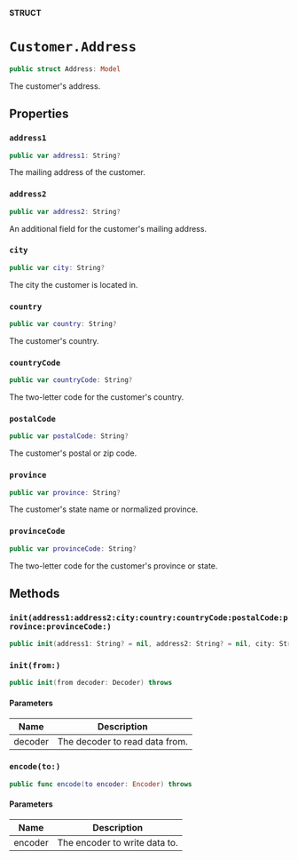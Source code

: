 **STRUCT**

# `Customer.Address`

```swift
public struct Address: Model
```

The customer's address.

## Properties
### `address1`

```swift
public var address1: String?
```

The mailing address of the customer.

### `address2`

```swift
public var address2: String?
```

An additional field for the customer's mailing address.

### `city`

```swift
public var city: String?
```

The city the customer is located in.

### `country`

```swift
public var country: String?
```

The customer's country.

### `countryCode`

```swift
public var countryCode: String?
```

The two-letter code for the customer's country.

### `postalCode`

```swift
public var postalCode: String?
```

The customer's postal or zip code.

### `province`

```swift
public var province: String?
```

The customer's state name or normalized province.

### `provinceCode`

```swift
public var provinceCode: String?
```

The two-letter code for the customer's province or state.

## Methods
### `init(address1:address2:city:country:countryCode:postalCode:province:provinceCode:)`

```swift
public init(address1: String? = nil, address2: String? = nil, city: String? = nil, country: String? = nil, countryCode: String? = nil, postalCode: String? = nil, province: String? = nil, provinceCode: String? = nil)
```

### `init(from:)`

```swift
public init(from decoder: Decoder) throws
```

#### Parameters

| Name | Description |
| ---- | ----------- |
| decoder | The decoder to read data from. |

### `encode(to:)`

```swift
public func encode(to encoder: Encoder) throws
```

#### Parameters

| Name | Description |
| ---- | ----------- |
| encoder | The encoder to write data to. |
